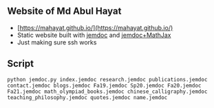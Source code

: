 ## Website of Md Abul Hayat
- [https://mahayat.github.io/](https://mahayat.github.io/)
 - Static website built with [jemdoc](https://jemdoc.jaboc.net/) and [jemdoc+MathJax](http://www.mit.edu/~wsshin/jemdoc+mathjax.html)
 - Just making sure ssh works

## Script
```
python jemdoc.py index.jemdoc research.jemdoc publications.jemdoc contact.jemdoc blogs.jemdoc Fa19.jemdoc Sp20.jemdoc Fa20.jemdoc Fa21.jemdoc math_olympiad_books.jemdoc chinese_calligraphy.jemdoc teaching_philosophy.jemdoc quotes.jemdoc name.jemdoc
```
